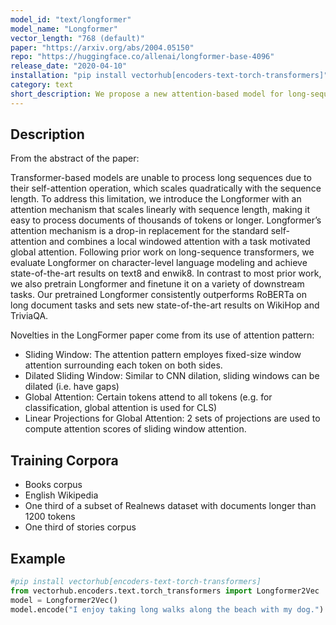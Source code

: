 ```yaml
---
model_id: "text/longformer" 
model_name: "Longformer" 
vector_length: "768 (default)"
paper: "https://arxiv.org/abs/2004.05150"
repo: "https://huggingface.co/allenai/longformer-base-4096"
release_date: "2020-04-10"
installation: "pip install vectorhub[encoders-text-torch-transformers]"
category: text
short_description: We propose a new attention-based model for long-sequence processing that is able to learn long-term dependencies and process documents of thousands of tokens or longer.
---
```


## Description

From the abstract of the paper:

Transformer-based models are unable to process long sequences due to their self-attention operation, which scales quadratically with the sequence length. To address this limitation, we introduce the Longformer with an attention mechanism that scales linearly with sequence length, making it easy to process documents of thousands of tokens or longer. Longformer’s attention mechanism is a drop-in replacement for the standard self-attention and combines a local windowed attention with a task motivated global attention. Following prior work on long-sequence transformers, we evaluate Longformer on character-level language modeling and achieve state-of-the-art results on text8 and enwik8. In contrast to most prior work, we also pretrain Longformer and finetune it on a variety of downstream tasks. Our pretrained Longformer consistently outperforms RoBERTa on long document tasks and sets new state-of-the-art results on WikiHop and TriviaQA.

Novelties in the LongFormer paper come from its use of attention pattern:

- Sliding Window: The attention pattern employes fixed-size window attention surrounding each token on both sides.
- Dilated Sliding Window: Similar to CNN dilation, sliding windows can be dilated (i.e. have gaps)
- Global Attention: Certain tokens attend to all tokens (e.g. for classification, global attention is used for CLS)
- Linear Projections for Global Attention: 2 sets of projections are used to compute attention scores of sliding window attention.

## Training Corpora 

- Books corpus 
- English Wikipedia 
- One third of a subset of Realnews dataset with documents longer than 1200 tokens 
- One third of stories corpus

## Example

```python
#pip install vectorhub[encoders-text-torch-transformers]
from vectorhub.encoders.text.torch_transformers import Longformer2Vec
model = Longformer2Vec()
model.encode("I enjoy taking long walks along the beach with my dog.")
```
